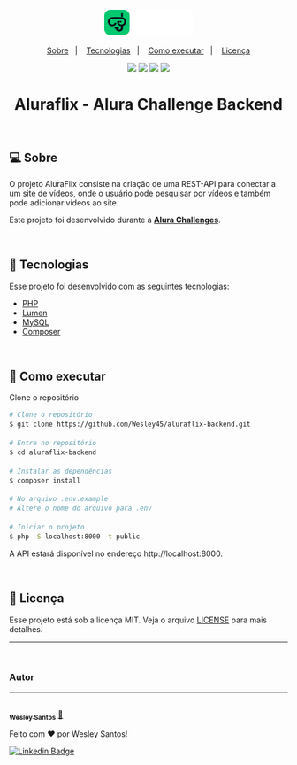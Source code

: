 <p align="center">
    <img  src=".github/logo.svg" alt="Alura Challenges" width="160px">
</p>

<p align="center">
  <a href="#-sobre">Sobre</a>&nbsp;&nbsp;&nbsp;|&nbsp;&nbsp;&nbsp;
  <a href="#-tecnologias">Tecnologias</a>&nbsp;&nbsp;&nbsp;|&nbsp;&nbsp;&nbsp;
  <a href="#-como-executar">Como executar</a>&nbsp;&nbsp;&nbsp;|&nbsp;&nbsp;&nbsp;
  <a href="#-licença">Licença</a>
</p>

<p align="center">
<img src="https://img.shields.io/static/v1?label=AluraChallenge &message=Backend&color=835AFD&style=flat"/>
<img src="https://img.shields.io/static/v1?label=languages&message=4&color=835AFD&style=flat"/>
<img src="https://img.shields.io/static/v1?label=issues&message=0&color=835AFD&style=flat"/>
<img src="https://img.shields.io/static/v1?label=license&message=MIT&color=835AFD&style=flat"/>
</p>

<h1 align="center">
    Aluraflix - Alura Challenge Backend
</h1>

<br/>

## 💻 Sobre

O projeto AluraFlix consiste na criação de uma REST-API para conectar a um site de vídeos, onde o usuário pode pesquisar por vídeos e também pode adicionar vídeos ao site.

Este projeto foi desenvolvido durante a **[Alura Challenges](https://www.alura.com.br/challenges/back-end)**.

<br/>

## 🧪 Tecnologias

Esse projeto foi desenvolvido com as seguintes tecnologias:

- [PHP](https://www.php.net/)
- [Lumen](https://lumen.laravel.com/)
- [MySQL](https://www.mysql.com/)
- [Composer](https://getcomposer.org/)

<br/>

## 🚀 Como executar

Clone o repositório

```bash
# Clone o repositório
$ git clone https://github.com/Wesley45/aluraflix-backend.git

# Entre no repositório
$ cd aluraflix-backend

# Instalar as dependências
$ composer install

# No arquivo .env.example
# Altere o nome do arquivo para .env

# Iniciar o projeto
$ php -S localhost:8000 -t public
```

A API estará disponível no endereço http://localhost:8000.

<br/>

## 📝 Licença

Esse projeto está sob a licença MIT. Veja o arquivo [LICENSE](LICENSE.md) para mais detalhes.

---

<br/>

### Autor

---

<a href="https://blog.rocketseat.com.br/author/thiago/">
 <img style="border-radius: 50%;" src="https://avatars.githubusercontent.com/u/38232335?v=4" width="100px;" alt=""/>
 <br />
 <sub><b>Wesley Santos</b></sub></a> <a href="https://github.com/Wesley45/" title="Wesley Santos">🚀</a>


Feito com ❤️ por Wesley Santos!

[![Linkedin Badge](https://img.shields.io/badge/-Wesley-blue?style=flat-square&logo=Linkedin&logoColor=white&link=https://www.linkedin.com/in/tgmarinho/)](https://www.linkedin.com/in/wesley-santos-051383149/)
